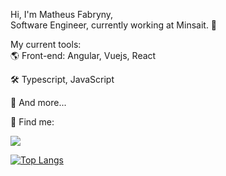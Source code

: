 Hi, I'm Matheus Fabryny, <br>
Software Engineer, currently working at Minsait. 🚀

My current tools: <br>
🌎 Front-end: Angular, Vuejs, React

🛠️ Typescript, JavaScript

🧰 And more...

💬 Find me:

<a href="https://www.linkedin.com/in/matheus-fabryny" target="_blank">
  <img src="https://img.shields.io/badge/LinkedIn-0077B5?style=for-the-badge&logo=linkedin&logoColor=white" />
</a>




[![Top Langs](https://github-readme-stats.vercel.app/api/top-langs/?username=Fabryny&layout=compact)](https://github.com/anuraghazra/github-readme-stats)
